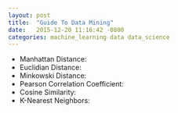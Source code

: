 ```yaml
---
layout: post
title:  "Guide To Data Mining"
date:   2015-12-20 11:16:42 -0800
categories: machine_learning data data_science
---
```

* Manhattan Distance:
* Euclidian Distance:
* Minkowski Distance:
* Pearson Correlation Coefficient:
* Cosine Similarity:
* K-Nearest Neighbors:


